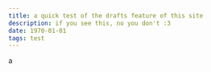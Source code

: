 ```yaml
---
title: a quick test of the drafts feature of this site
description: if you see this, no you don't :3
date: 1970-01-01
tags: test
---
```


a